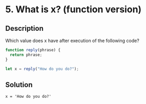 # 5. What is x? (function version)

## Description

Which value does x have after execution of the following code?

```javascript
function reply(phrase) {
  return phrase;
}

let x = reply("How do you do?");
```

## Solution

```
x = 'How do you do?'
```
